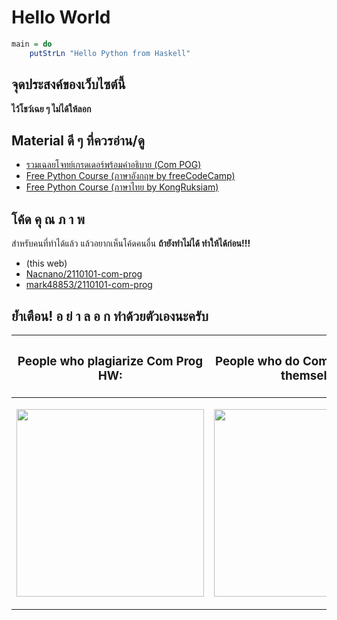 # Hello World

```haskell
main = do
    putStrLn "Hello Python from Haskell"
```

## จุดประสงค์ของเว็บไซต์นี้

**ไว้โชว์เฉย ๆ ไม่ได้ให้ลอก**

## Material ดี ๆ ที่ควรอ่าน/ดู

- [รวมเฉลยโจทย์เกรดเดอร์พร้อมคำอธิบาย (Com POG)](https://com-pog.leomotors.me)
- [Free Python Course (ภาษาอังกฤษ by freeCodeCamp)](https://www.youtube.com/watch?v=eWRfhZUzrAc)
- [Free Python Course (ภาษาไทย by KongRuksiam)](https://www.youtube.com/watch?v=N1fnq4MF3AE)

## โค้ด คุ ณ ภ า พ

สำหรับคนที่ทำได้แล้ว แล้วอยากเห็นโค้ดคนอื่น **ถ้ายังทำไม่ได้ ทำให้ได้ก่อน!!!**

- (this web)
- [Nacnano/2110101-com-prog](https://github.com/Nacnano/2110101-com-prog)
- [mark48853/2110101-com-prog](https://github.com/mark48853/2110101-com-prog)

## ย้ำเตือน! อ ย่ า ล อ ก ทำด้วยตัวเองนะครับ

<table>
 <thead>
  <th><h3 align="center">People who plagiarize Com Prog HW:</h3></th>
  <th><h3 align="center">People who do Com Prog HW by themself:</h3></th>
 </thead>
 <tbody>
  <td>
    <p align="center">
      <img src="https://c.tenor.com/Fs9txj8k2HoAAAAd/fraz-bradford.gif" height=300 />
    </p>
  </td>
  <td>
    <p align="center">
      <img src="https://c.tenor.com/epNMHGvRyHcAAAAd/gigachad-chad.gif" height=300 />
    </p>
  </td>
 </tbody>
</table>
